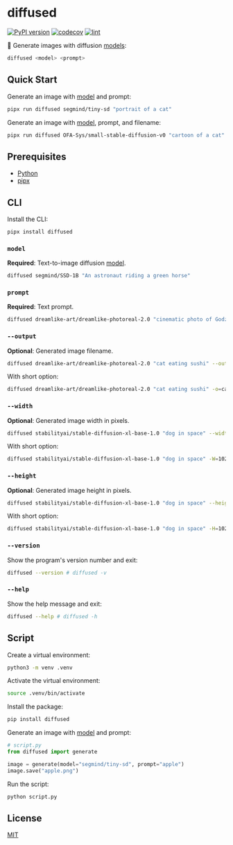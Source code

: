 # diffused

[![PyPI version](https://badgen.net/pypi/v/diffused)](https://pypi.org/project/diffused/)
[![codecov](https://codecov.io/gh/ai-action/diffused/graph/badge.svg?token=fObC6rYkAJ)](https://codecov.io/gh/ai-action/diffused)
[![lint](https://github.com/ai-action/diffused/actions/workflows/lint.yml/badge.svg)](https://github.com/ai-action/diffused/actions/workflows/lint.yml)

🤗 Generate images with diffusion [models](https://huggingface.co/models?pipeline_tag=text-to-image):

```sh
diffused <model> <prompt>
```

## Quick Start

Generate an image with [model](https://huggingface.co/segmind/tiny-sd) and prompt:

```sh
pipx run diffused segmind/tiny-sd "portrait of a cat"
```

Generate an image with [model](https://huggingface.co/OFA-Sys/small-stable-diffusion-v0), prompt, and filename:

```sh
pipx run diffused OFA-Sys/small-stable-diffusion-v0 "cartoon of a cat" --output cat.png
```

## Prerequisites

- [Python](https://www.python.org/)
- [pipx](https://pipx.pypa.io/)

## CLI

Install the CLI:

```sh
pipx install diffused
```

### `model`

**Required**: Text-to-image diffusion [model](https://huggingface.co/models?pipeline_tag=text-to-image).

```sh
diffused segmind/SSD-1B "An astronaut riding a green horse"
```

### `prompt`

**Required**: Text prompt.

```sh
diffused dreamlike-art/dreamlike-photoreal-2.0 "cinematic photo of Godzilla eating sushi with a cat in a izakaya, 35mm photograph, film, professional, 4k, highly detailed"
```

### `--output`

**Optional**: Generated image filename.

```sh
diffused dreamlike-art/dreamlike-photoreal-2.0 "cat eating sushi" --output=cat.jpg
```

With short option:

```sh
diffused dreamlike-art/dreamlike-photoreal-2.0 "cat eating sushi" -o=cat.jpg
```

### `--width`

**Optional**: Generated image width in pixels.

```sh
diffused stabilityai/stable-diffusion-xl-base-1.0 "dog in space" --width=1024
```

With short option:

```sh
diffused stabilityai/stable-diffusion-xl-base-1.0 "dog in space" -W=1024
```

### `--height`

**Optional**: Generated image height in pixels.

```sh
diffused stabilityai/stable-diffusion-xl-base-1.0 "dog in space" --height=1024
```

With short option:

```sh
diffused stabilityai/stable-diffusion-xl-base-1.0 "dog in space" -H=1024
```

### `--version`

Show the program's version number and exit:

```sh
diffused --version # diffused -v
```

### `--help`

Show the help message and exit:

```sh
diffused --help # diffused -h
```

## Script

Create a virtual environment:

```sh
python3 -m venv .venv
```

Activate the virtual environment:

```sh
source .venv/bin/activate
```

Install the package:

```sh
pip install diffused
```

Generate an image with [model](https://huggingface.co/segmind/tiny-sd) and prompt:

```py
# script.py
from diffused import generate

image = generate(model="segmind/tiny-sd", prompt="apple")
image.save("apple.png")
```

Run the script:

```sh
python script.py
```

## License

[MIT](https://github.com/ai-action/diffused/blob/master/LICENSE)
